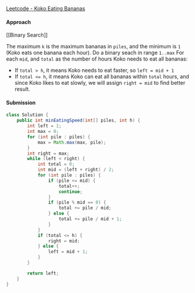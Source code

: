 [Leetcode - Koko Eating Bananas](https://leetcode.com/problems/koko-eating-bananas/)

#### Approach

[[Binary Search]]

The maximum `k` is the maximum bananas in `piles`, and the minimum is `1` (Koko eats one banana each hour).
Do a binary seach in range `1..max`
For each `mid`, and `total` as the number of hours Koko needs to eat all bananas:
- If `total > h`, it means Koko needs to eat faster, so `left = mid + 1`
- If `total <= h`, it means Koko can eat all bananas within `total` hours, and since Koko likes to eat slowly, we will assign `right = mid` to find better result.

#### Submission

```java
class Solution {
    public int minEatingSpeed(int[] piles, int h) {
        int left = 1;
        int max = 0;
        for (int pile : piles) {
            max = Math.max(max, pile);
        }
        int right = max;
        while (left < right) {
            int total = 0;
            int mid = (left + right) / 2;
            for (int pile : piles) {
                if (pile <= mid) {
                    total++;
                    continue;
                }
                if (pile % mid == 0) {
                    total += pile / mid;
                } else {
                    total += pile / mid + 1;
                }
            }
            if (total <= h) {
                right = mid;
            } else {
                left = mid + 1;
            }
        }

        return left;
    }
}
```
